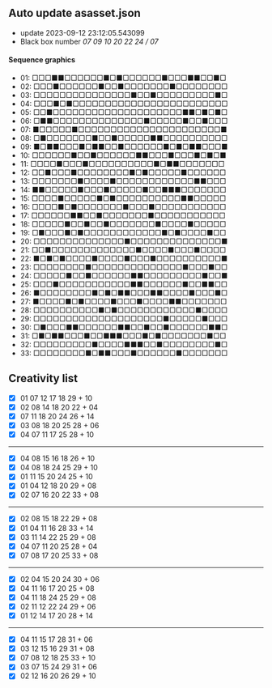 ## Auto update asasset.json

* update 2023-09-12 23:12:05.543099
* Black box number _07 09 10 20 22 24 / 07_
#### Sequence graphics

* 01: □□□■■□□□□□□■□■□□□□□□■□□□■■□□■□
* 02: □□□■□□□□□□■□□■□□□□□□□■□□□□□□□□
* 03: □□□□□□□□□□□□□□□■□□■□□□□□□□□□■□
* 04: □□□■□■□□□□□□□□□□□□□□□□□□□□□□□□
* 05: □□■□□□□□□□□□□□□□□□□□□□□■■□■□■□
* 06: □■■□□□□□□□□□□□□□□■□□□□□■□□■□□□
* 07: ■□□□□□■□□□□□□□□□□□□□□□□□□□□□□■
* 08: □■□□□□□□□■□□■□□□□□■■□□□□□□□□□□
* 09: ■□■■□□□■□■■□□■□□□□□□■□■□■■□□□■
* 10: □□□□□□■□□■□□□□□□■■□□□■□□□■□■□■
* 11: □□□□■□□□■□□□□□□□□□□■□■■□□□□□□□
* 12: □□■□□□■□□□□□□□□■□■□□□□□■□□□□□□
* 13: □□□□□□□■□□□□■□□□□□□□□□□□□■■□□□
* 14: ■■□□□□□■□□□■□□□□□■□□■■■□□□□□□□
* 15: □□□□■□□□□□■□■□□□□□□□□□□■■□□□□□
* 16: □□□□■□■□□□□□□□■□□□■□□□□□□□□□□□
* 17: □□□□□□■■□□■□□□□□□□■□□□□□□□□□□□
* 18: □□□□□■□□■□□■□□□□□□□■□□□□■□□□□□
* 19: □■□□□■□■□□□□□□□□□□□□■□■□□□□■□□
* 20: □□□□□□□□□□□□□□■□□□□□□□□□□□□□□■
* 21: □□■□□□□□□□□□□□□□■□□□□■□□□■□□□□
* 22: ■□■□■□□□□■□□□□■□□□■□□□□□□□□□□■
* 23: □□□□□□□□■□□□□□□□□□□□□□□■□□□■□□
* 24: □□□□□■□□■□□□□□□■■□□□□□□□□□■□□■
* 25: □□□■□□□□□□□□□□□■■□□□□□□■□□■■□□
* 26: ■□□□□□□□□■□■□■■□□□■■□□□□■□□□■□
* 27: ■□□□□■□■□□□□■□□□■□□□□■■□□□□□□□
* 28: □□□□□□□□□□■□■□□□□□□□□□□□□■□□□□
* 29: □□□□□□□□□□□□□□□□□□□□■□□□□□■□□□
* 30: □■□□□■■□□□□□□■■□□■□□■□□□□□□■■□
* 31: □■□■■□□□■□□■■■□□□■□■□□□□□□□■□□
* 32: □□□□□□□□□■□□□□■■■□□■□□□□□□□□■□
* 33: □□□□□□□□■□■■□□□■□□□□□□■□□□□□□□
## Creativity list

- [x] 01 07 12 17 18 29 + 10
- [x] 02 08 14 18 20 22 + 04
- [x] 07 11 18 20 24 26 + 14
- [x] 03 08 18 20 25 28 + 06
- [x] 04 07 11 17 25 28 + 10
***
- [x] 04 08 15 16 18 26 + 10
- [x] 04 08 18 24 25 29 + 10
- [x] 01 11 15 20 24 25 + 10
- [x] 01 04 12 18 20 29 + 08
- [x] 02 07 16 20 22 33 + 08
***
- [x] 02 08 15 18 22 29 + 08
- [x] 01 04 11 16 28 33 + 14
- [x] 03 11 14 22 25 29 + 08
- [x] 04 07 11 20 25 28 + 04
- [x] 07 08 17 20 25 33 + 08
***
- [x] 02 04 15 20 24 30 + 06
- [x] 04 11 16 17 20 25 + 08
- [x] 04 11 18 24 25 29 + 08
- [x] 02 11 12 22 24 29 + 06
- [x] 01 12 14 17 20 28 + 14
***
- [x] 04 11 15 17 28 31 + 06
- [x] 03 12 15 16 29 31 + 08
- [x] 07 08 12 18 25 33 + 10
- [x] 03 07 15 24 29 31 + 06
- [x] 02 12 16 20 26 29 + 10
